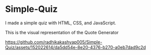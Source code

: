 # Simple-Quiz
I made a simple quiz with HTML, CSS, and JavaScript. 

This is the visual representation of the Quote Generator  

https://github.com/radhikakashyap005/Simple-Quiz/assets/152022614/da5dd54e-8e20-4376-b270-a0eb7dad9c2d

